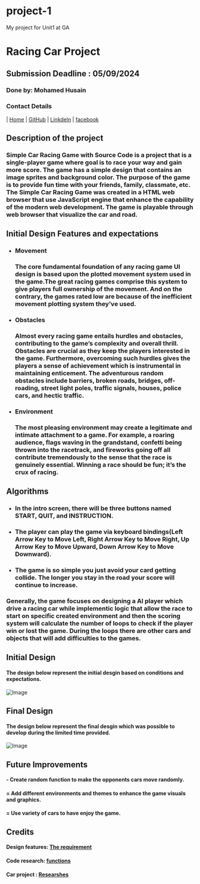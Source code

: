 # project-1
My project for Unit1 at GA
# **Racing Car Project**

## **Submission Deadline : 05/09/2024**

### **Done by: Mohamed Husain**

### Contact Details

| [Home](Racing-Cars.surge.sh)
| [GitHub](https://github.com/)
| [Linkdeln](https://www.linkedin.com/)
| [facebook](https://https://www.facebook.com/)

## Description of the project

### Simple Car Racing Game with Source Code is a project that is a single-player game where goal is to race your way and gain more score. The game has a simple design that contains an image sprites and background color. The purpose of the game is to provide fun time with your friends, family, classmate, etc. The Simple Car Racing Game was created in a HTML web browser that use JavaScript engine that enhance the capability of the modern web development. The game is playable through web browser that visualize the car and road.

## Initial Design Features and expectations 

  - ### Movement
    ### The core fundamental foundation of any racing game UI design is based upon the plotted movement system used in the game.The great racing games comprise this system to give players full ownership of the movement. And on the contrary, the games rated low are because of the inefficient movement plotting system they’ve used.

  - ### Obstacles 
    ### Almost every racing game entails hurdles and obstacles, contributing to the game’s complexity and overall thrill. Obstacles are crucial as they keep the players interested in the game. Furthermore, overcoming such hurdles gives the players a sense of achievement which is instrumental in maintaining enticement. The adventurous random obstacles include barriers, broken roads, bridges, off-roading, street light poles, traffic signals, houses, police cars, and hectic traffic.
   
  - ### Environment
    ### The most pleasing environment may create a legitimate and intimate attachment to a game. For example, a roaring audience, flags waving in the grandstand, confetti being thrown into the racetrack, and fireworks going off all contribute tremendously to the sense that the race is genuinely essential. Winning a race should be fun; it’s the crux of racing.

## Algorithms
   - ### In the intro screen, there will be three buttons named START, QUIT, and INSTRUCTION.
   - ### The player can play the game via keyboard bindings(Left Arrow Key to Move Left, Right Arrow Key to Move Right, Up Arrow Key to Move Upward, Down Arrow Key to Move Downward). 
   - ### The game is so simple you just avoid your card getting collide. The longer you stay in the road your score will  continue to increase.

   ### Generally, the game focuses on designing a AI player which drive a racing car while implementic logic that allow the race to start on specific created environment and then the scoring system will calculate the number of loops to check if the player win or lost the game. During the loops there are other cars and objects that will add difficulties to the games.  

## Initial Design

#### The design below represent the initial desgin based on conditions and expectations.

![Image](https://www.sourcecodester.com/sites/default/files/images/razormist/simple-car-racing-game-using-javascript.png)

## Final Design 

#### The design below represent the final desgin which was possible to develop during the limited time provided.

![Image](https://www.sourcecodester.com/sites/default/files/images/razormist/simple-car-racing-game-using-javascript.png)

## Future Improvements 

#### - Create random function to make the opponents cars move randomly.
#### = Add different environments and themes to enhance the game visuals and graphics.
#### = Use variety of cars to have enjoy the game.

## Credits

#### Design features: [The requirement](https://www.cubix.co/blog/racing-game-mechanics-guide/)

#### Code research: [functions](https://stackoverflow.com/questions/2440377/javascript-collision-detection)

#### Car project : [Researshes](https://www.w3schools.com/cssref/css3_pr_animation-keyframes.php)